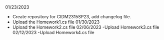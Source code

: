 01/23/2023
- Create repository for CIDM2315SP23, add changelog file.
- Upload the Homework1.cs file
01/30/2023
- Upload the Homework2.cs file
02/06/2023
-Upload Homework3.cs file
02/12/2023
-Upload Homework4.cs file
